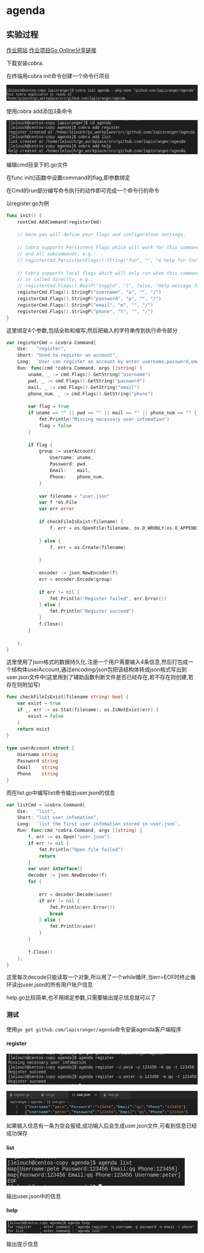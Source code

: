 # agenda

## 实验过程

[作业网站](<https://pmlpml.github.io/ServiceComputingOnCloud/ex-cli-agenda>)
[作业项目Go Online分享链接](http://139.9.57.167:20080/share/bmk5age76kvmo1a88140?secret=false)

下载安装cobra.

在终端用cobra init命令创建一个命令行项目

![1571195685699](img/1571195685699.png)

使用cobra add添加3条命令

![1571195748049](img/1571195748049.png)

编辑cmd目录下的.go文件

在func init()函数中设置command的flag,即参数绑定

在Cmd的run部分编写命令执行的动作即可完成一个命令行的命令

以register.go为例

```go
func init() {
	rootCmd.AddCommand(registerCmd)

	// Here you will define your flags and configuration settings.

	// Cobra supports Persistent Flags which will work for this command
	// and all subcommands, e.g.:
	// registerCmd.PersistentFlags().String("foo", "", "A help for foo")

	// Cobra supports local flags which will only run when this command
	// is called directly, e.g.:
	// registerCmd.Flags().BoolP("toggle", "t", false, "Help message for toggle")
	registerCmd.Flags().StringP("username", "u", "", "/")
	registerCmd.Flags().StringP("password", "p", "", "/")
	registerCmd.Flags().StringP("email", "m", "", "/")
	registerCmd.Flags().StringP("phone", "t", "", "/")
}
```

这里绑定4个参数,包括全称和缩写,然后把输入的字符串传到执行命令部分

```go
var registerCmd = &cobra.Command{
	Use:   "register",
	Short: "Used to register an account",
	Long:  `User can register an account by enter username,password,email and phone`,
	Run: func(cmd *cobra.Command, args []string) {
		uname, _ := cmd.Flags().GetString("username")
		pwd, _ := cmd.Flags().GetString("password")
		mail, _ := cmd.Flags().GetString("email")
		phone_num, _ := cmd.Flags().GetString("phone")

		var flag = true
		if uname == "" || pwd == "" || mail == "" || phone_num == "" {
			fmt.Println("Missing necessary user infomation")
			flag = false
		}

		if flag {
			group := userAccount{
				Username: uname,
				Password: pwd,
				Email:    mail,
				Phone:    phone_num,
			}

			var filename = "user.json"
			var f *os.File
			var err error

			if checkFileIsExist(filename) {
				f, err = os.OpenFile(filename, os.O_WRONLY|os.O_APPEND, 0666)

			} else {
				f, err = os.Create(filename)

			}

			encoder := json.NewEncoder(f)
			err = encoder.Encode(group)

			if err != nil {
				fmt.Println("Register failed", err.Error())
			} else {
				fmt.Println("Register succeed")
			}
			f.Close()
		}

	},
}
```

这里使用了json格式的数据持久化.注册一个用户需要输入4条信息,然后打包成一个结构体userAccount,通过encoding/json包把该结构体转成json格式写出到user.json文件中(这里用到了辅助函数判断文件是否已经存在,若不存在则创建,若存在则附加写)

```go
func checkFileIsExist(filename string) bool {
	var exist = true
	if _, err := os.Stat(filename); os.IsNotExist(err) {
		exist = false
	}
	return exist
}

type userAccount struct {
	Username string
	Password string
	Email    string
	Phone    string
}
```

而在list.go中编写list命令输出user.json的信息

```go
var listCmd = &cobra.Command{
	Use:   "list",
	Short: "list user infomation",
	Long:  `list the first user infomation stored in user.json`,
	Run: func(cmd *cobra.Command, args []string) {
		f, err := os.Open("user.json")
		if err != nil {
			fmt.Println("Open file failed")
			return
		}
		var user interface{}
		decoder := json.NewDecoder(f)
		for {

			err = decoder.Decode(&user)
			if err != nil {
				fmt.Println(err.Error())
				break
			} else {
				fmt.Println(user)
			}
		}

		f.Close()
	},
}
```

这里每次decode只能读取一个对象,所以用了一个while循环,当err=EOF时终止循环读出user.json的所有用户账户信息

help.go比较简单,也不用绑定参数,只需要输出提示信息就可以了

### 测试

使用`go get github.com/lapisranger/agenda`命令安装agenda客户端程序

#### register

![1571196546812](img/1571196546812.png)

![1571196570617](img/1571196570617.png)

如果输入信息有一条为空会报错,成功输入后会生成user.json文件,可看到信息已经成功保存

#### list

![1571196625534](img/1571196625534.png)

输出user.json中的信息

#### help

![1571196708324](img/1571196708324.png)

输出提示信息
